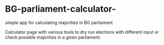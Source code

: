 # BG-parliament-calculator-
simple app for calculating majorities in BG parliament

Calculator page with various tools to dry run elections with different input or check possible majorities in a given parliament.
